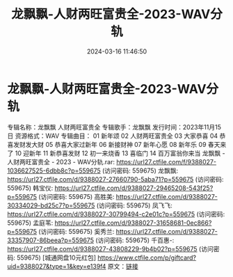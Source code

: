 ﻿---
title: 龙飘飘-人财两旺富贵全-2023-WAV分轨
date: 2024-03-16 11:46:50
categories: WAV车载音乐、镜像
tags: 华语中文
---
# 龙飘飘-人财两旺富贵全-2023-WAV分轨

专辑名称：龙飘飘 人财两旺富贵全
专辑歌手：龙飘飘
发行时间：2023年11月15日
资源格式：WAV
专辑曲目：
01 新年颂
02 人财两旺富贵全
03 大家恭喜
04 恭喜发财发大财
05 恭喜大家过新年
06 新接财神
07 新年心愿
08 新年乐
09 春天来了
10 迎新年
11 新恭喜发财
12 初一来烧香
13 喜临门
14 百万富翁你来当
龙飘飘 - 人财两旺富贵全 - 2023 - WAV分轨.rar: https://url27.ctfile.com/f/9388027-1036627525-6dbb8c?p=559675
(访问密码: 559675)
龙飘飘: https://url27.ctfile.com/d/9388027-27660790-5aba71?p=559675
(访问密码: 559675)
韩宝仪: https://url27.ctfile.com/d/9388027-29465208-543f25?p=559675
(访问密码: 559675)
高胜美: https://url27.ctfile.com/d/9388027-30334029-bd25c7?p=559675
(访问密码: 559675)
凤飞飞: https://url27.ctfile.com/d/9388027-30799494-c2e01c?p=559675
(访问密码: 559675)
孟庭苇: https://url27.ctfile.com/d/9388027-31658681-0ec866?p=559675
(访问密码: 559675)
奚秀兰: https://url27.ctfile.com/d/9388027-33357907-86beea?p=559675
(访问密码: 559675)
千百惠-: https://url27.ctfile.com/d/9388027-43808229-9b4b02?p=559675
(访问密码: 559675)
[城通网盘10元红包] https://www.ctfile.com/p/giftcard?uid=9388027&type=1&key=e139f4
原文：[链接](https://blog.sina.com.cn/s/blog_1647c7e76010314qp.html)